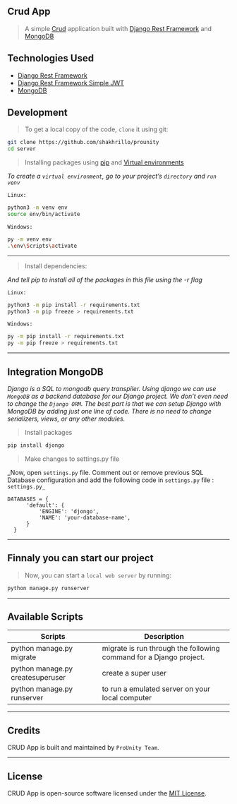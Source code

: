 ## Crud App
> A simple [Crud](https://github.com/shakhrillo/prounity/tree/main) application built with [Django Rest Framework](https://www.django-rest-framework.org/) and [MongoDB](https://www.mongodb.com/)

## Technologies Used
- [Django Rest Framework](https://www.django-rest-framework.org/)
- [Django Rest Framework Simple JWT](https://django-rest-framework-simplejwt.readthedocs.io/en/latest/getting_started.html)
- [MongoDB](https://www.mongodb.com/)
## Development
> To get a local copy of the code, ```clone``` it using git:
 ```sh
git clone https://github.com/shakhrillo/prounity
cd server
```
> Installing packages using [pip](https://pypi.org/project/pip/) and [Virtual environments](https://packaging.python.org/en/latest/guides/installing-using-pip-and-virtual-environments/)

_To create a ```virtual environment```, go to your project’s ```directory``` and ```run venv```_

```Linux:```
 ```sh
python3 -m venv env
source env/bin/activate
```
```Windows:```
```sh
py -m venv env
.\env\Scripts\activate
```
_______
> Install dependencies:

_And tell pip to install all of the packages in this file using the -r flag_

```Linux:```
 ```sh
python3 -m pip install -r requirements.txt
python3 -m pip freeze > requirements.txt
```
```Windows:```
```sh
py -m pip install -r requirements.txt
py -m pip freeze > requirements.txt
```
_______
## Integration MongoDB

_Django is a SQL to mongodb query transpiler. Using django we can use ```MongoDB``` as a backend database for our Django project. We don’t even need to change the ```Django ORM```. The best part is that we can setup Django with MongoDB by adding just one line of code. There is no need to change serializers, views, or any other modules._

> Install packages

```sh
pip install djongo
```
> Make changes to settings.py file

_Now, open ```settings.py``` file. Comment out or remove previous SQL Database configuration and add the following code in ```settings.py``` file : ```settings.py_```
```
DATABASES = {
      'default': {
          'ENGINE': 'djongo',
          'NAME': 'your-database-name',
      }
  }
```
_______
## Finnaly you can start our project
> Now, you can start a ```local web server``` by running:

 ```sh
python manage.py runserver
```
_______
## Available Scripts
| Scripts | Description                                                        |
| ------ |--------------------------------------------------------------------|
| python manage.py migrate | migrate is run through the following command for a Django project. |
| python manage.py createsuperuser | create a super user                                                |
| python manage.py runserver | to run a emulated server on your local computer                    |

_______
## Credits
CRUD App is built and maintained by ```ProUnity Team```.
_______
## License
CRUD App is open-source software licensed under the [MIT License](https://opensource.org/license/mit/).


